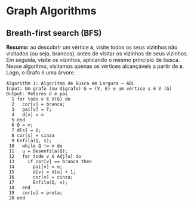 # Graph Algorithms

## Breath-first search (BFS)
<b>Resumo:</b> ao descobrir um vértice <i><b>s</b></i>, visite todos os seus vizinhos não visitados (ou seja, brancos), antes de visitar os vizinhos de seus vizinhos. Em seguida, visite os vizinhos, aplicando o mesmo princípio de busca. 
Nesse algoritmo, visitamos apenas os vértices alcançáveis a partir de <i><b>s</b></i>. Logo, o Grafo é uma árvore.

```
Algorithm 1: Algoritmo de Busca em Largura – ABL
Input: Um grafo (ou digrafo) G = (V, E) e um vértice s ∈ V (G)
Output: Vetores d e pai
  1 for todo v ∈ V(G) do
  2   cor[v] = branca;
  3   pai[v] = T;
  4   d[v] = ∞
  5 end
  6 Q = ∅;
  7 d[s] = 0;
  8 cor[s] = cinza
  9 Enfila(Q, s);
 10   while Q != ∅ do
 11   u = Desenfila(Q);
 12   for todo v ∈ Adj[u] do
 13     if cor[v] == branca then
 14       pai[v] = u;
 15       d[v] = d[u] + 1;
 16       cor[v] = cinza;
 17       Enfila(Q, v);
 18   end
 19   cor[u] = preta;
 20 end
```
